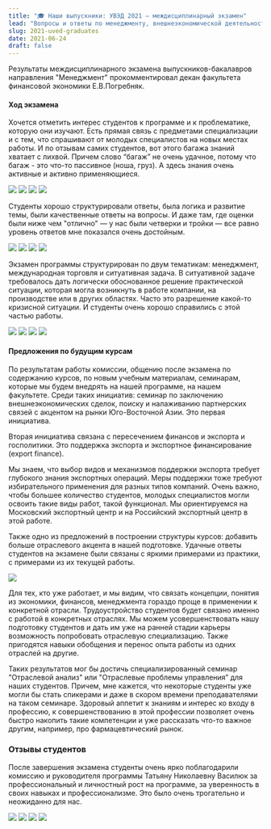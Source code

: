 ```yaml
---
title: "🎓 Наши выпускники: УВЭД 2021 — междисциплинарный экзамен"
lead: "Вопросы и ответы по менеджменту, внешнеэкономической деятельности и ситуативная задача."
slug: 2021-uved-graduates
date: 2021-06-24
draft: false
---
```


Результаты междисциплинарного экзамена выпускников-бакалавров направления
"Менеджмент" прокомментировал декан факультета финансовой экономики Е.В.Погребняк.

#### Ход экзамена

Хочется отметить интерес студентов к программе и к проблематике, которую они изучают. Есть прямая связь с предметами специализации и с тем, что спрашивают от молодых специалистов на новых местах работы. И по отзывам самих студентов, вот этого багажа знаний хватает с лихвой. Причем слово “багаж” не очень удачное, потому что багаж - это что-то пассивное (ноша, груз). А здесь знания очень активные и активно применяющиеся.

![](photo_2021-06-29_10-27-02.jpg)
![](photo_2021-06-29_10-27-06.jpg)
![](photo_2021-06-29_10-57-08.jpg)
![](photo_2021-06-29_10-57-13.jpg)

Студенты хорошо структурировали ответы, была логика и развитие темы, были качественные ответы на вопросы. И даже там, где оценки были ниже чем "отлично" — у нас были четверки и тройки — все равно уровень ответов мне показался очень достойным.

![](photo_2021-06-29_10-27-22.jpg)
![](photo_2021-06-29_10-27-14.jpg)
![](photo_2021-06-29_10-27-18.jpg)
![](photo_2021-06-29_10-55-52.jpg)

Экзамен программы структурирован по двум тематикам: менеджмент, международная торговля и ситуативная задача. В ситуативной задаче требовалось дать логически обоснованное решение практической ситуации, которая могла возникнуть в работе компании, на производстве или в других областях. Часто это разрешение какой-то кризисной ситуации. И студенты очень хорошо справились с этой частью работы.

![](photo_2021-06-29_10-27-20.jpg)
![](photo_2021-06-29_10-27-08.jpg)
![](photo_2021-06-29_10-06-58.jpg)
![](photo_2021-06-29_10-56-48.jpg)

#### Предложения по будущим курсам

По результатам работы комиссии, общению после экзамена по содержанию курсов,
по новым учебным материалам, семинарам, которые мы будем внедрять на нашей программе, на нашем факультете. Среди таких инициатив: семинар по заключению внешнеэкономических сделок, поиску и налаживанию партнерских связей с акцентом на рынки Юго-Восточной Азии. Это первая инициатива.

Вторая инициатива связана с пересечением финансов и экспорта и госполитики. Это поддержка экспорта и экспортное финансирование (export finance).

Мы знаем, что выбор видов и механизмов поддержки экспорта требует глубокого
знания экспортных операций. Меры поддержки тоже требуют избирательного применения для разных типов компаний. Очень важно, чтобы большее количество студентов, молодых специалистов могли освоить такие виды работ, такой функционал. Мы ориентируемся на Московский экспортный центр и на Российский экспортный центр в этой работе.

Также одно из предложений в построении структуры курсов: добавить больше отраслевого акцента в нашей подготовке. Удачные ответы студентов на экзамене были связаны с яркими примерами из практики, с примерами из их текущей работы.

![](photo_2021-06-29_10-26-57.jpg)

Для тех, кто уже работает, и мы видим, что связать концепции, понятия из экономики, финансов, менеджмента гораздо проще в применении к конкретной отрасли. Трудоустройство студентов будет связано именно с работой в конкретных отраслях. Мы можем усовершенствовать нашу подготовку студентов и дать им уже на ранней стадии карьеры возможность попробовать отраслевую специализацию.
Также пригодятся навыки обобщения и перенос опыта работы из одних отраслей на другие.

Таких результатов мог бы достичь специализированный семинар "Отраслевой анализ" или "Отраслевые проблемы управления” для наших студентов. Причем, мне кажется, что некоторые студенты уже могли бы стать спикерами и даже в скором времени преподавателями на таком семинаре. Здоровый аппетит к знаниям и интерес ко входу в профессию, к совершенствованию в этой профессии позволяет очень быстро накопить такие компетенции и уже рассказать что-то важное другим, например, про фармацевтический рынок.

### Отзывы студентов

После завершения экзамена студенты очень ярко поблагодарили комиссию и руководителя программы Татьяну Николаевну Василюк за профессиональный и личностный рост на программе, за уверенность в своих навыках и профессионализме. Это было очень трогательно и неожиданно для нас.

![](photo_2021-06-29_10-26-47.jpg)
![](photo_2021-06-29_10-26-55.jpg)
![](photo_2021-06-29_10-26-59.jpg)
![](photo_2021-06-29_10-27-00.jpg)
